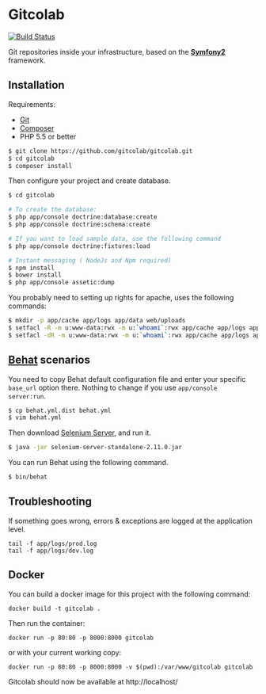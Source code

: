 Gitcolab
========

[![Build Status](https://travis-ci.org/gitcolab/gitcolab.svg?branch=master)](https://travis-ci.org/gitcolab/gitcolab)

Git repositories inside your infrastructure, based on the [**Symfony2**](http://symfony.com) framework.

Installation
------------

Requirements:

* [Git](http://git-scm.com/)
* [Composer](http://getcomposer.org)
* PHP 5.5 or better

``` bash
$ git clone https://github.com/gitcolab/gitcolab.git
$ cd gitcolab
$ composer install
```

Then configure your project and create database.

``` bash
$ cd gitcolab

# To create the database:
$ php app/console doctrine:database:create
$ php app/console doctrine:schema:create

# If you want to load sample data, use the following command
$ php app/console doctrine:fixtures:load

# Instant messaging ( NodeJs and Npm required)
$ npm install
$ bower install
$ php app/console assetic:dump


```

You probably need to setting up rights for apache, uses the following commands:

```bash
$ mkdir -p app/cache app/logs app/data web/uploads
$ setfacl -R -m u:www-data:rwx -m u:`whoami`:rwx app/cache app/logs app/data web/uploads
$ setfacl -dR -m u:www-data:rwx -m u:`whoami`:rwx app/cache app/logs app/data web/uploads
```

[Behat](http://behat.org) scenarios
-----------------------------------

You need to copy Behat default configuration file and enter your specific ``base_url``
option there. Nothing to change if you use `app/console server:run`.

```bash
$ cp behat.yml.dist behat.yml
$ vim behat.yml
```

Then download [Selenium Server](http://seleniumhq.org/download/), and run it.

```bash
$ java -jar selenium-server-standalone-2.11.0.jar
```

You can run Behat using the following command.

``` bash
$ bin/behat
```

Troubleshooting
---------------

If something goes wrong, errors & exceptions are logged at the application level.

````
tail -f app/logs/prod.log
tail -f app/logs/dev.log
````

Docker
------

You can build a docker image for this project with the following command:

```
docker build -t gitcolab .
```

Then run the container:

```
docker run -p 80:80 -p 8000:8000 gitcolab
```

or with your current working copy:

```
docker run -p 80:80 -p 8000:8000 -v $(pwd):/var/www/gitcolab gitcolab
```

Gitcolab should now be available at http://localhost/
